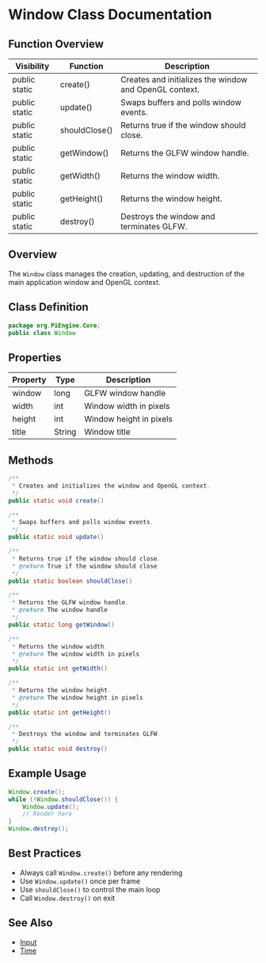 # Window Class Documentation

## Function Overview
| Visibility | Function | Description |
|------------|----------|-------------|
| public static | create() | Creates and initializes the window and OpenGL context. |
| public static | update() | Swaps buffers and polls window events. |
| public static | shouldClose() | Returns true if the window should close. |
| public static | getWindow() | Returns the GLFW window handle. |
| public static | getWidth() | Returns the window width. |
| public static | getHeight() | Returns the window height. |
| public static | destroy() | Destroys the window and terminates GLFW. |

## Overview
The `Window` class manages the creation, updating, and destruction of the main application window and OpenGL context.

## Class Definition
```java
package org.PiEngine.Core;
public class Window
```

## Properties
| Property | Type | Description |
|----------|------|-------------|
| window | long | GLFW window handle |
| width | int | Window width in pixels |
| height | int | Window height in pixels |
| title | String | Window title |

## Methods
```java
/**
 * Creates and initializes the window and OpenGL context.
 */
public static void create()

/**
 * Swaps buffers and polls window events.
 */
public static void update()

/**
 * Returns true if the window should close.
 * @return True if the window should close
 */
public static boolean shouldClose()

/**
 * Returns the GLFW window handle.
 * @return The window handle
 */
public static long getWindow()

/**
 * Returns the window width.
 * @return The window width in pixels
 */
public static int getWidth()

/**
 * Returns the window height.
 * @return The window height in pixels
 */
public static int getHeight()

/**
 * Destroys the window and terminates GLFW.
 */
public static void destroy()
```

## Example Usage
```java
Window.create();
while (!Window.shouldClose()) {
    Window.update();
    // Render here
}
Window.destroy();
```

## Best Practices
- Always call `Window.create()` before any rendering
- Use `Window.update()` once per frame
- Use `shouldClose()` to control the main loop
- Call `Window.destroy()` on exit

## See Also
- [Input](Input.md)
- [Time](Time.md)
